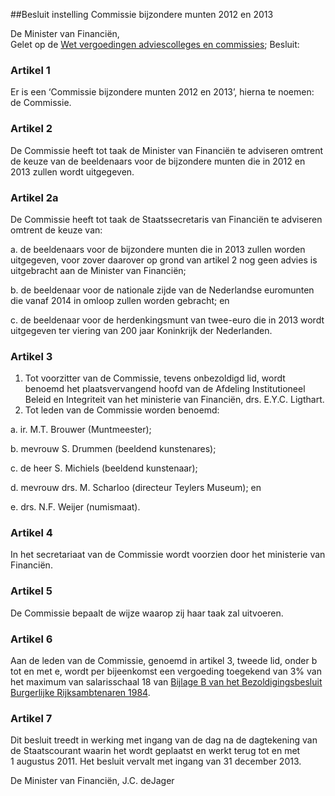<meta http-equiv='Content-Type' content='text/html; charset=utf-8' />

##Besluit instelling Commissie bijzondere munten 2012 en 2013

De Minister van Financiën,  
Gelet op de [Wet vergoedingen adviescolleges en commissies](../../../../../../../../../../wet/wet/vergoedingen/adviescolleges/en/commissies/BWBR0024775/README.md);
Besluit:    

### Artikel  1  

Er is een ‘Commissie bijzondere munten 2012 en 2013’, hierna te noemen: de Commissie.  

### Artikel  2  

De Commissie heeft tot taak de Minister van Financiën te adviseren omtrent de keuze van de beeldenaars voor de bijzondere munten die in 2012 en 2013 zullen wordt uitgegeven.  

### Artikel  2a  

De Commissie heeft tot taak de Staatssecretaris van Financiën te adviseren omtrent de keuze van: 

a. de beeldenaars voor de bijzondere munten die in 2013 zullen worden uitgegeven, voor zover daarover op grond van artikel 2 nog geen advies is uitgebracht aan de Minister van Financiën;  

b. de beeldenaar voor de nationale zijde van de Nederlandse euromunten die vanaf 2014 in omloop zullen worden gebracht; en  

c. de beeldenaar voor de herdenkingsmunt van twee-euro die in 2013 wordt uitgegeven ter viering van 200 jaar Koninkrijk der Nederlanden.    

### Artikel  3  

1.  Tot voorzitter van de Commissie, tevens onbezoldigd lid, wordt benoemd het plaatsvervangend hoofd van de Afdeling Institutioneel Beleid en Integriteit van het ministerie van Financiën, drs. E.Y.C. Ligthart.   
2.  Tot leden van de Commissie worden benoemd: 

a. ir. M.T. Brouwer (Muntmeester);  

b. mevrouw S. Drummen (beeldend kunstenares);  

c. de heer S. Michiels (beeldend kunstenaar);  

d. mevrouw drs. M. Scharloo (directeur Teylers Museum); en  

e. drs. N.F. Weijer (numismaat).     

### Artikel  4  

In het secretariaat van de Commissie wordt voorzien door het ministerie van Financiën.  

### Artikel  5  

De Commissie bepaalt de wijze waarop zij haar taak zal uitvoeren.  

### Artikel  6  

Aan de leden van de Commissie, genoemd in artikel 3, tweede lid, onder b tot en met e, wordt per bijeenkomst een vergoeding toegekend van 3% van het maximum van salarisschaal 18 van [Bijlage B van het Bezoldigingsbesluit Burgerlijke Rijksambtenaren 1984](../../../../../../../../../../AMvB/bezoldigingsbesluit/burgerlijke/rijksambtenaren/1984/BWBR0003630/README.md).  

### Artikel  7  

Dit besluit treedt in werking met ingang van de dag na de dagtekening van de Staatscourant waarin het wordt geplaatst en werkt terug tot en met 1 augustus 2011. Het besluit vervalt met ingang van 31 december 2013.  

De 
Minister van Financiën,
J.C. deJager   
